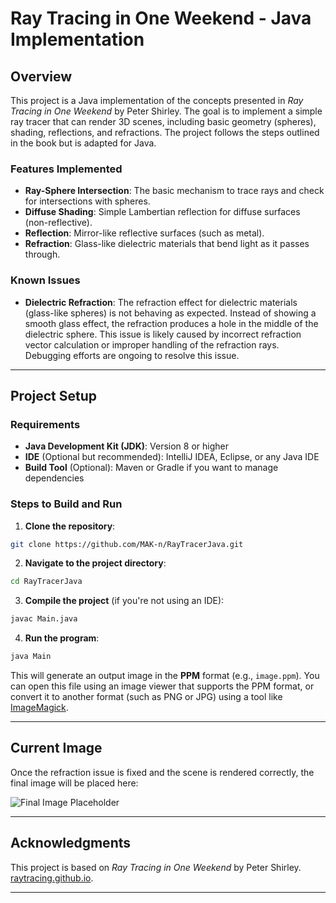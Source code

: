 # Ray Tracing in One Weekend - Java Implementation

## Overview

This project is a Java implementation of the concepts presented in *Ray Tracing in One Weekend* by Peter Shirley. The goal is to implement a simple ray tracer that can render 3D scenes, including basic geometry (spheres), shading, reflections, and refractions. The project follows the steps outlined in the book but is adapted for Java.

### Features Implemented

- **Ray-Sphere Intersection**: The basic mechanism to trace rays and check for intersections with spheres.
- **Diffuse Shading**: Simple Lambertian reflection for diffuse surfaces (non-reflective).
- **Reflection**: Mirror-like reflective surfaces (such as metal).
- **Refraction**: Glass-like dielectric materials that bend light as it passes through.

### Known Issues

- **Dielectric Refraction**: The refraction effect for dielectric materials (glass-like spheres) is not behaving as expected. Instead of showing a smooth glass effect, the refraction produces a hole in the middle of the dielectric sphere. This issue is likely caused by incorrect refraction vector calculation or improper handling of the refraction rays. Debugging efforts are ongoing to resolve this issue.

---

## Project Setup

### Requirements

- **Java Development Kit (JDK)**: Version 8 or higher
- **IDE** (Optional but recommended): IntelliJ IDEA, Eclipse, or any Java IDE
- **Build Tool** (Optional): Maven or Gradle if you want to manage dependencies

### Steps to Build and Run

1. **Clone the repository**:

```bash
git clone https://github.com/MAK-n/RayTracerJava.git
```

2. **Navigate to the project directory**:

```bash
cd RayTracerJava
```

3. **Compile the project** (if you're not using an IDE):

```bash
javac Main.java
```

4. **Run the program**:

```bash
java Main
```

This will generate an output image in the **PPM** format (e.g., `image.ppm`). You can open this file using an image viewer that supports the PPM format, or convert it to another format (such as PNG or JPG) using a tool like [ImageMagick](https://imagemagick.org/).

---

## Current Image

Once the refraction issue is fixed and the scene is rendered correctly, the final image will be placed here:

![Final Image Placeholder](https://github-production-user-asset-6210df.s3.amazonaws.com/73781030/387848231-2d90c283-d042-4f05-823f-d5ccd78b37a1.png?X-Amz-Algorithm=AWS4-HMAC-SHA256&X-Amz-Credential=AKIAVCODYLSA53PQK4ZA%2F20241119%2Fus-east-1%2Fs3%2Faws4_request&X-Amz-Date=20241119T215304Z&X-Amz-Expires=300&X-Amz-Signature=92394439fe7129774da451dd764c0b86627438307079dd91eb9135b8b087ddb3&X-Amz-SignedHeaders=host)

---


## Acknowledgments

This project is based on *Ray Tracing in One Weekend* by Peter Shirley. [raytracing.github.io](https://raytracing.github.io).


---

